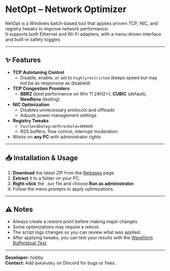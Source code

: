 # NetOpt – Network Optimizer

NetOpt is a Windows batch-based tool that applies proven TCP, NIC, and registry tweaks to improve network performance.  
It supports both Ethernet and Wi-Fi adapters, with a menu-driven interface and built-in safety toggles.

---

## ✨ Features
- **TCP Autotuning Control**
  - Disable, enable, or set to `highlyrestricted` (keeps speed but may not be as responsive as disabled)
- **TCP Congestion Providers**
  - **BBR2** (best performance on Win 11 24H2+), **CUBIC** (default), **NewReno** (testing)
- **NIC Optimization**
  - Disables unnecessary protocols and offloads
  - Adjusts power management settings
- **Registry Tweaks**
  - `FastSendDatagramThreshold=409600`
  - RSS buffers, flow control, interrupt moderation
- Works on **any PC** with administrator rights

---

## 📥 Installation & Usage
1. **Download** the latest ZIP from the [Releases](https://github.com/akahobby/All-in-One-Network-Optimizer/releases) page.
2. **Extract** it to a folder on your PC.
3. **Right-click** the `.bat` file and choose **Run as administrator**.
4. Follow the menu prompts to apply optimizations.

---

## ⚠️ Notes
- Always create a restore point before making major changes.
- Some optimizations may require a reboot.
- The script logs changes so you can review what was applied.
- After applying tweaks, you can test your results with the [Waveform Bufferbloat Test](https://www.waveform.com/tools/bufferbloat).

---

**Developer:** hobby  
**Contact:** Add `@akahobby` on Discord for bugs or fixes.
